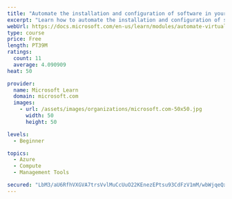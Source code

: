 ```yaml
---
title: "Automate the installation and configuration of software in your Virtual Machines"
excerpt: "Learn how to automate the installation and configuration of software in your Azure Virtual Machines."
webUrl: https://docs.microsoft.com/en-us/learn/modules/automate-virtual-machine-software-installation-configuration/
type: course
price: Free
length: PT39M
ratings:
  count: 11
  average: 4.090909
heat: 50

provider:
  name: Microsoft Learn
  domain: microsoft.com
  images:
    - url: /assets/images/organizations/microsoft.com-50x50.jpg
      width: 50
      height: 50

levels:
  - Beginner

topics:
  - Azure
  - Compute
  - Management Tools

secured: "LbM3/aU6RfhVXGVA7trsVvlMuCcUuO22KEnezEPtsu93CdFzV1mM/wbWjqeQxzWKqAFeGQig6X7+kwe+uFM99soREyt9YiMVcR7tdPnCdTg+XLSB++U8QTbxc9VRW0PHgeBYnlCyc3F1ZPE5yjAXFJyqva+1Xd4GG8G/MnIOXizhZnmxChPDtUUoFLytSJJp+imkATWWxnwpOREgS3Av1qhVIwZqNsw6I4mFJQqUYP4jVjDyLlcnnBfJKiqMLfZrMwI+Z8kSO8dIzQPZ80SduThC1b6A/1VhBsJec+JWZmXPFzFc1B04PsrrMy8olR0+qtmZUeO1+2riEayIS7J/XvLMlJExTjt+Oo5QqkKT7pFCtALnx631kKbNXvYfYoAhc0sl77Iaeur9Sjv0fyxOml8c6V1ygfKcpCb4k/5LAO8=;28K1D44IdBn9FIvl7fxsSQ=="
---
```


